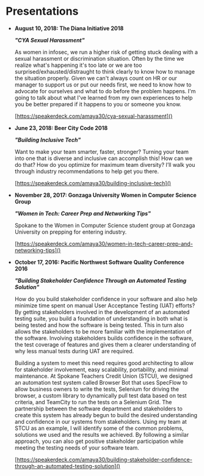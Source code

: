 # Presentations #

* **August 10, 2018: The Diana Initiative 2018**

	***"CYA Sexual Harassment"***
	
	As women in infosec, we run a higher risk of getting stuck dealing with a sexual harassment or discrimination situation. Often by the time we realize what's happening it's too late or we are too surprised/exhausted/distraught to think clearly to know how to manage the situation properly. Given we can't always count on HR or our manager to support us or put our needs first, we need to know how to advocate for ourselves and what to do before the problem happens. I'm going to talk about what I've learned from my own experiences to help you be better prepared if it happens to you or someone you know.

	[https://speakerdeck.com/amaya30/cya-sexual-harassment]()

* **June 23, 2018: Beer City Code 2018**

	***"Building Inclusive Tech"***

	Want to make your team smarter, faster, stronger? Turning your team into one that is diverse and inclusive can accomplish this! How can we do that? How do you optimize for maximum team diversity? I’ll walk you through industry recommendations to help get you there.

	[https://speakerdeck.com/amaya30/building-inclusive-tech]()

* **November 28, 2017: Gonzaga University Women in Computer Science Group**

	***"Women in Tech: Career Prep and Networking Tips"***

	Spokane to the Women in Computer Science student group at Gonzaga University on prepping for entering industry.

	[https://speakerdeck.com/amaya30/women-in-tech-career-prep-and-networking-tips]()

* **October 17, 2016: Pacific Northwest Software Quality Conference 2016**

	***"Building Stakeholder Confidence Through an Automated Testing Solution"***

	How do you build stakeholder confidence in your software and also help minimize time spent on manual
	User Acceptance Testing (UAT) efforts? By getting stakeholders involved in the development of an
	automated testing suite, you build a foundation of understanding in both what is being tested and how the
	software is being tested. This in turn also allows the stakeholders to be more familiar with the
	implementation of the software. Involving stakeholders builds confidence in the software, the test
	coverage of features and gives them a clearer understanding of why less manual tests during UAT are
	required.

	Building a system to meet this need requires good architecting to allow for stakeholder involvement, easy
	scalability, portability, and minimal maintenance. At Spokane Teachers Credit Union (STCU), we
	designed an automation test system called Browser Bot that uses SpecFlow to allow business owners to
	write the tests, Selenium for driving the browser, a custom library to dynamically pull test data based on
	test criteria, and TeamCity to run the tests on a Selenium Grid. The partnership between the software
	department and stakeholders to create this system has already begun to build the desired understanding
	and confidence in our systems from stakeholders. Using my team at STCU as an example, I will identify
	some of the common problems, solutions we used and the results we achieved. By following a similar
	approach, you can also get positive stakeholder participation while meeting the testing needs of your
	software team.

	[https://speakerdeck.com/amaya30/building-stakeholder-confidence-through-an-automated-testing-solution]()
